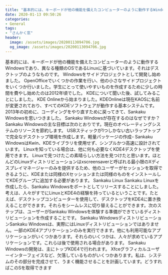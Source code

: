 ```yaml
---
title: "基本的には、キーボードが他の機能を備えたコンピューターのように動作するWindowsであり、異なる種類のOSであるLinuxに基づいています。"
date: 2020-01-13 09:50:26
categories:
- General
tags:
- "さんかく窓"
header:
  image: /assets/images/20200113094706.jpg
  og_image: /assets/images/20200113094706.jpg
---
```


基本的には、キーボードが他の機能を備えたコンピューターのように動作するWindowsであり、異なる種類のOSであるLinuxに基づいています。それはデスクトップのようなものです。 Windowsをサイドプロジェクトとして開発し始めました。 OpenOfficeでいくつかの作業を行い、他の小さなサイドプロジェクトをいくつか行いました。学生にとって使いやすいものを作成するために少しの時間を費やし始めたのは2012年頃でした。 KDEについて聞いた後、試してみることにしました。 KDE Onlineから始まりました。KDEOnlineは現在KAOSに名前が変更されており、すべてのKDEソフトウェアが動作する基本システムです。 2013年の初めに、コーディングをやり直すために戻ってきて、Sankaku Windowsを思いつきました。 Sankaku Windowsが存在するのはなぜですか？ Sankaku Windowsの主な目標は次のとおりです。現在のオペレーティングシステムのリソースを節約します。 USBスティックが1つしかない古いラップトップで完全なデスクトップ環境を作成します。軽量パッケージの作成– Sankaku WindowsはKwin、KDEライブラリを使用せず、シンプルかつ高速に設計されています。 Linuxを知っている場合は、他に何も必要なくKDE4デスクトップを使用できます。 Linuxで見つけたこの素晴らしい方法を見つけたと思います。ほとんどのLinuxディストリビューションはxscreensaverと呼ばれる最小限のXディスプレイマネージャーのみを提供するため、他のユーザーがセッションを取得できるように、KDEまたは同様のXセッションまたは同様のものをインストールしてKDEグループに追加する必要があります。 Sankaku Linux Sankaku Linuxを作成したら、Sankaku Windowsをポートとしてリリースすることにしました。考えは、人々がすでにLinuxとKDE4の経験を持っているということです。たとえば、デスクトップコンピューターを使用して、デスクトップをKDE4に置き換えることができます。それらをシームレスに切り替えることができます。次のステップは、ユーザーがSankaku Windowsを体験する準備ができているディストリビューションを作成することです。 Sankaku WindowsディストリビューションSankaku Windowsは、実際にはLinuxディストリビューションではありません。一部のKDE4アプリケーションのみを実行できます。他にも利用可能なアプリケーションがいくつかあります。それらのいくつかは、人々が求めているアプリケーションです。これらは後で使用される場合があります。 Sankaku Windowsの開発は、主にトップKDE4で行われます。 Xfceグラフィカルユーザーインターフェイスなど、欠落しているものがいくつかあります。私は、システムのその部分を完成させて、うまく機能させることを計画しています。どうすればこのSを取得できます
